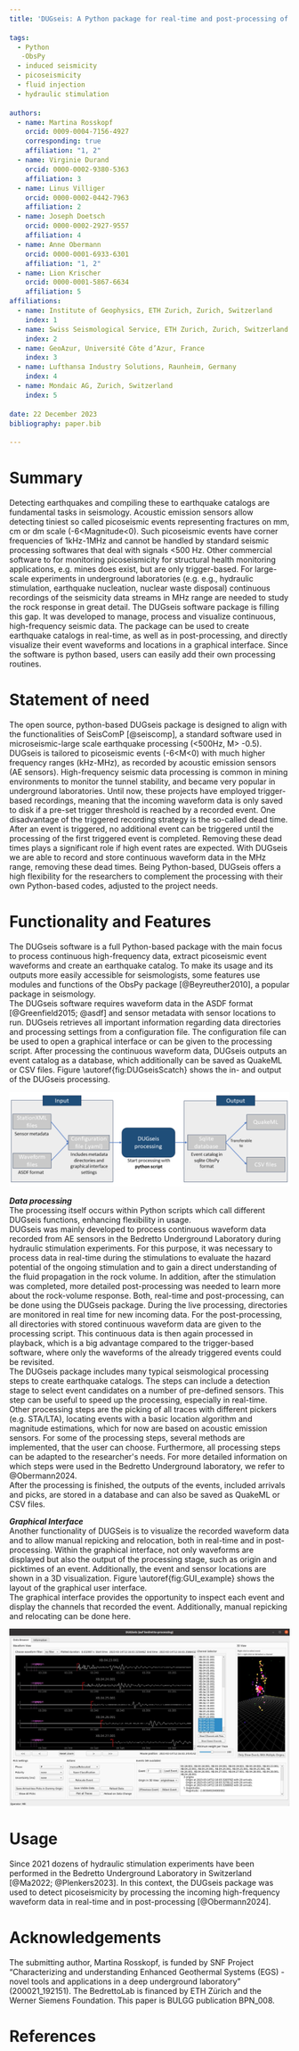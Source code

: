 ```yaml
---
title: 'DUGseis: A Python package for real-time and post-processing of picoseismicity'

tags:
  - Python
   -ObsPy
  - induced seismicity
  - picoseismicity
  - fluid injection
  - hydraulic stimulation

authors:
  - name: Martina Rosskopf 
    orcid: 0009-0004-7156-4927
    corresponding: true
    affiliation: "1, 2"
  - name: Virginie Durand
    orcid: 0000-0002-9380-5363
    affiliation: 3
  - name: Linus Villiger
    orcid: 0000-0002-0442-7963
    affiliation: 2
  - name: Joseph Doetsch
    orcid: 0000-0002-2927-9557
    affiliation: 4
  - name: Anne Obermann
    orcid: 0000-0001-6933-6301
    affiliation: "1, 2"
  - name: Lion Krischer
    orcid: 0000-0001-5867-6634
    affiliation: 5
affiliations:
  - name: Institute of Geophysics, ETH Zurich, Zurich, Switzerland
    index: 1
  - name: Swiss Seismological Service, ETH Zurich, Zurich, Switzerland
    index: 2
  - name: GeoAzur, Université Côte d’Azur, France
    index: 3
  - name: Lufthansa Industry Solutions, Raunheim, Germany
    index: 4
  - name: Mondaic AG, Zurich, Switzerland
    index: 5

date: 22 December 2023
bibliography: paper.bib

---
```



# Summary
Detecting earthquakes and compiling these to earthquake catalogs are fundamental tasks in seismology. Acoustic emission sensors allow detecting tiniest so called picoseismic events representing fractures on mm, cm or dm scale (-6<Magnitude<0). Such picoseismic events have corner frequencies of 1kHz-1MHz and cannot be handled by standard seismic processing softwares that deal with signals <500 Hz. Other commercial software to for monitoring picoseismicity for structural health monitoring applications, e.g. mines does exist, but are only trigger-based. For large-scale experiments in underground laboratories (e.g. e.g., hydraulic stimulation, earthquake nucleation, nuclear waste disposal) continuous recordings of the seismicity data streams in MHz range are needed to study the rock response in great detail. The DUGseis software package is filling this gap. It was developed to manage, process and visualize continuous, high-frequency seismic data. The package can be used to create earthquake catalogs in real-time, as well as in post-processing, and directly visualize their event waveforms and locations in a graphical interface. Since the software is python based, users can easily add their own processing routines.



# Statement of need
The open source, python-based DUGseis package is designed to align with the functionalities of SeisComP [@seiscomp], a standard software used in microseismic-large scale earthquake processing (<500Hz, M> -0.5). DUGseis is tailored to picoseismic events (-6<M<0) with much higher frequency ranges (kHz-MHz), as recorded by acoustic emission sensors (AE sensors). High-frequency seismic data processing is common in mining environments to monitor the tunnel stability, and became very popular in underground laboratories. Until now, these projects have employed trigger-based recordings, meaning that the incoming waveform data is only saved to disk if a pre-set trigger threshold is reached by a recorded event.  One disadvantage of the triggered recording strategy is the so-called dead time. After an event is triggered, no additional event can be triggered until the processing of the first triggered event is completed. Removing these dead times plays a significant role if high event rates are expected. With DUGseis we are able to record and store continuous waveform data in the MHz range, removing these dead times.  Being Python-based, DUGseis offers a high flexibility for the researchers to complement the processing with their own Python-based codes, adjusted to the project needs. 


# Functionality and Features
The DUGseis software is a full Python-based package with the main focus to process continuous high-frequency data, extract picoseismic event waveforms and create an earthquake catalog. To make its usage and its outputs more easily accessible for seismologists, some features use modules and functions of the ObsPy package [@Beyreuther2010], a popular package in seismology.\
The DUGseis software requires waveform data in the ASDF format [@Greenfield2015; @asdf] and sensor metadata with sensor locations to run. DUGseis retrieves all important information regarding data directories and processing settings from a configuration file. The configuration file can be used to open a graphical interface or can be given to the processing script. After processing the continuous waveform data, DUGseis outputs an event catalog as a database, which additionally can be saved as QuakeML or CSV files. Figure \autoref{fig:DUGseisScatch} shows the in- and output of the DUGseis processing.

![In- and output for from DUGseis processing. \label{fig:DUGseisScatch}](DUGseis_InputOutputScatch.png)

***Data processing***\
The processing itself occurs within Python scripts which call different DUGseis functions, enhancing flexibility in usage.\
DUGseis was mainly developed to process continuous waveform data recorded from AE sensors in the Bedretto Underground Laboratory during hydraulic stimulation experiments. For this purpose, it was necessary to process data in real-time during the stimulations to evaluate the hazard potential of the ongoing stimulation and to gain a direct understanding of the fluid propagation in the rock volume. In addition, after the stimulation was completed, more detailed post-processing was needed to learn more about the rock-volume response. Both, real-time and post-processing, can be done using the DUGseis package. During the live processing, directories are monitored in real time for new incoming data. For the post-processing, all directories with stored continuous waveform data are given to the processing script. This continuous data is then again processed in playback, which is a big advantage compared to the trigger-based software, where only the waveforms of the already triggered events could be revisited. \
The DUGseis package includes many typical seismological processing steps to create earthquake catalogs. The steps can include a detection stage to select event candidates on a number of pre-defined sensors. This step can be useful to speed up the processing, especially in real-time. Other processing steps are the picking of all traces with different pickers (e.g. STA/LTA), locating events with a basic location algorithm and magnitude estimations, which for now are based on acoustic emission sensors. For some of the processing steps, several methods are implemented, that the user can choose. Furthermore, all processing steps can be adapted to the researcher's needs. For more detailed information on which steps were used in the Bedretto Underground laboratory, we refer to @Obermann2024.\
After the processing is finished, the outputs of the events, included arrivals and picks, are stored in a database and can also be saved as QuakeML or CSV files.

***Graphical Interface***\
Another functionality of DUGSeis is to visualize the recorded waveform data and to allow manual repicking and relocation, both in real-time and in post-processing. Within the graphical interface, not only waveforms are displayed but also the output of the processing stage, such as origin and picktimes of an event. Additionally, the event and sensor locations are shown in a 3D visualization. Figure \autoref{fig:GUI_example} shows the layout of the graphical user interface.\
The graphical interface provides the opportunity to inspect each event and display the channels that recorded the event. Additionally, manual repicking and relocating can be done here. 

![Graphical interface of GUI with waveforms and picks of an event and the 3D plot of the events in the database. \label{fig:GUI_example}](DUGseisGUI_V2.JPG)


# Usage
Since 2021 dozens of hydraulic stimulation experiments have been performed in the Bedretto Underground Laboratory in Switzerland [@Ma2022; @Plenkers2023]. In this context, the DUGseis package was used to detect picoseismicity by processing the incoming high-frequency waveform data in real-time and in post-processing [@Obermann2024]. 



# Acknowledgements
The submitting author, Martina Rosskopf, is funded by SNF Project “Characterizing and understanding Enhanced Geothermal Systems (EGS) - novel tools and applications in a deep underground laboratory” (200021_192151). The BedrettoLab is financed by ETH Zürich and the Werner Siemens Foundation. This paper is BULGG publication BPN_008.

# References